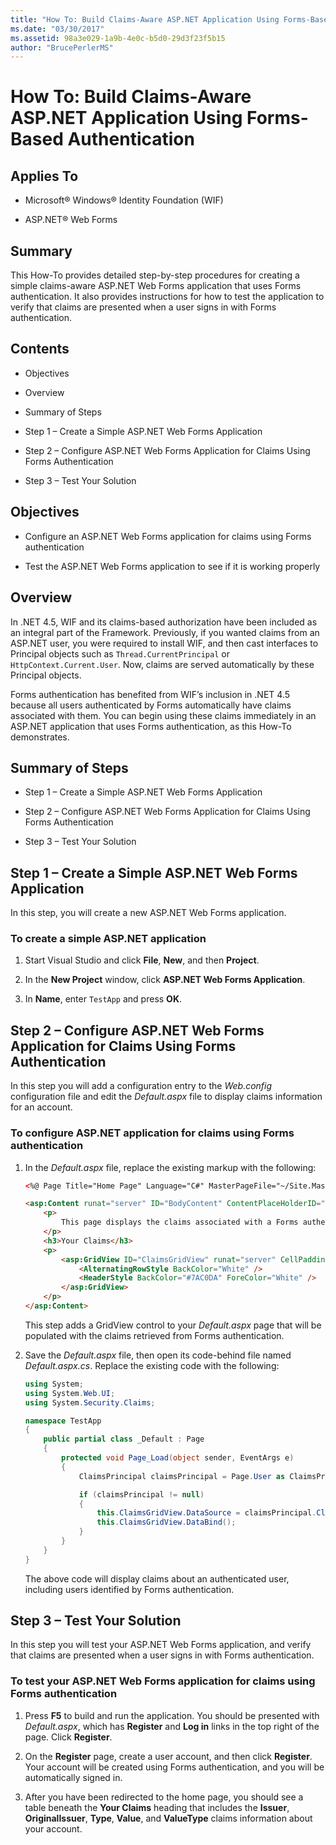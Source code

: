 ```yaml
---
title: "How To: Build Claims-Aware ASP.NET Application Using Forms-Based Authentication"
ms.date: "03/30/2017"
ms.assetid: 98a3e029-1a9b-4e0c-b5d0-29d3f23f5b15
author: "BrucePerlerMS"
---
```


# How To: Build Claims-Aware ASP.NET Application Using Forms-Based Authentication

## Applies To

- Microsoft® Windows® Identity Foundation (WIF)

- ASP.NET® Web Forms

## Summary

This How-To provides detailed step-by-step procedures for creating a simple claims-aware ASP.NET Web Forms application that uses Forms authentication. It also provides instructions for how to test the application to verify that claims are presented when a user signs in with Forms authentication.

## Contents

- Objectives

- Overview

- Summary of Steps

- Step 1 – Create a Simple ASP.NET Web Forms Application

- Step 2 – Configure ASP.NET Web Forms Application for Claims Using Forms Authentication

- Step 3 – Test Your Solution

## Objectives

- Configure an ASP.NET Web Forms application for claims using Forms authentication

- Test the ASP.NET Web Forms application to see if it is working properly

## Overview

In .NET 4.5, WIF and its claims-based authorization have been included as an integral part of the Framework. Previously, if you wanted claims from an ASP.NET user, you were required to install WIF, and then cast interfaces to Principal objects such as `Thread.CurrentPrincipal` or `HttpContext.Current.User`. Now, claims are served automatically by these Principal objects.

Forms authentication has benefited from WIF’s inclusion in .NET 4.5 because all users authenticated by Forms automatically have claims associated with them. You can begin using these claims immediately in an ASP.NET application that uses Forms authentication, as this How-To demonstrates.

## Summary of Steps

- Step 1 – Create a Simple ASP.NET Web Forms Application

- Step 2 – Configure ASP.NET Web Forms Application for Claims Using Forms Authentication

- Step 3 – Test Your Solution

## Step 1 – Create a Simple ASP.NET Web Forms Application

In this step, you will create a new ASP.NET Web Forms application.

### To create a simple ASP.NET application

1. Start Visual Studio and click **File**, **New**, and then **Project**.

2. In the **New Project** window, click **ASP.NET Web Forms Application**.

3. In **Name**, enter `TestApp` and press **OK**.

## Step 2 – Configure ASP.NET Web Forms Application for Claims Using Forms Authentication

In this step you will add a configuration entry to the *Web.config* configuration file and edit the *Default.aspx* file to display claims information for an account.

### To configure ASP.NET application for claims using Forms authentication

1. In the *Default.aspx* file, replace the existing markup with the following:

    ```aspx
    <%@ Page Title="Home Page" Language="C#" MasterPageFile="~/Site.Master" AutoEventWireup="true" CodeBehind="Default.aspx.cs" Inherits="TestApp._Default" %>

    <asp:Content runat="server" ID="BodyContent" ContentPlaceHolderID="MainContent">
        <p>
            This page displays the claims associated with a Forms authenticated user.
        </p>
        <h3>Your Claims</h3>
        <p>
            <asp:GridView ID="ClaimsGridView" runat="server" CellPadding="3">
                <AlternatingRowStyle BackColor="White" />
                <HeaderStyle BackColor="#7AC0DA" ForeColor="White" />
            </asp:GridView>
        </p>
    </asp:Content>
    ```

    This step adds a GridView control to your *Default.aspx* page that will be populated with the claims retrieved from Forms authentication.

2. Save the *Default.aspx* file, then open its code-behind file named *Default.aspx.cs*. Replace the existing code with the following:

    ```csharp
    using System;
    using System.Web.UI;
    using System.Security.Claims;

    namespace TestApp
    {
        public partial class _Default : Page
        {
            protected void Page_Load(object sender, EventArgs e)
            {
                ClaimsPrincipal claimsPrincipal = Page.User as ClaimsPrincipal;

                if (claimsPrincipal != null)
                {
                    this.ClaimsGridView.DataSource = claimsPrincipal.Claims;
                    this.ClaimsGridView.DataBind();
                }
            }
        }
    }
    ```

    The above code will display claims about an authenticated user, including users identified by Forms authentication.

## Step 3 – Test Your Solution

In this step you will test your ASP.NET Web Forms application, and verify that claims are presented when a user signs in with Forms authentication.

### To test your ASP.NET Web Forms application for claims using Forms authentication

1. Press **F5** to build and run the application. You should be presented with *Default.aspx*, which has **Register** and **Log in** links in the top right of the page. Click **Register**.

2. On the **Register** page, create a user account, and then click **Register**. Your account will be created using Forms authentication, and you will be automatically signed in.

3. After you have been redirected to the home page, you should see a table beneath the **Your Claims** heading that includes the **Issuer**, **OriginalIssuer**, **Type**, **Value**, and **ValueType** claims information about your account.
